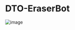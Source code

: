 # DTO-EraserBot
![image](https://github.com/user-attachments/assets/45fbc958-f904-4f6d-9b78-55051923bdeb)
